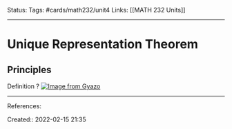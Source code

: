 Status: 
Tags: #cards/math232/unit4 
Links: [[MATH 232 Units]]
___

# Unique Representation Theorem
## Principles
Definition
?
[![Image from Gyazo](https://i.gyazo.com/f2f6b626824e2ff557e36642d198fb79.png)](https://gyazo.com/f2f6b626824e2ff557e36642d198fb79)
___
References:
<!--SR:!2022-03-28,3,130-->

Created:: 2022-02-15 21:35

